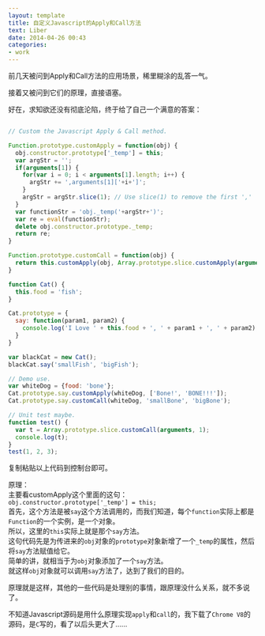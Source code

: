```yaml
---
layout: template
title: 自定义Javascript的Apply和Call方法
text: Liber
date: 2014-04-26 00:43
categories:
- work
---
```


前几天被问到Apply和Call方法的应用场景，稀里糊涂的乱答一气。  

接着又被问到它们的原理，直接语塞。  

好在，求知欲还没有彻底沦陷，终于给了自己一个满意的答案：  

~~~ javascript

// Custom the Javascript Apply & Call method.

Function.prototype.customApply = function(obj) {
  obj.constructor.prototype['_temp'] = this;
  var argStr = '';
  if(arguments[1]) {
    for(var i = 0; i < arguments[1].length; i++) {
      argStr += ',arguments[1]['+i+']';
    }
    argStr = argStr.slice(1); // Use slice(1) to remove the first ','
  }
  var functionStr = 'obj._temp('+argStr+')';
  var re = eval(functionStr);
  delete obj.constructor.prototype._temp;
  return re;
}

Function.prototype.customCall = function(obj) {
  return this.customApply(obj, Array.prototype.slice.customApply(arguments, [1]));
}

function Cat() {
  this.food = 'fish';
}

Cat.prototype = {
  say: function(param1, param2) {
    console.log('I Love ' + this.food + ', ' + param1 + ', ' + param2);
  }
}

var blackCat = new Cat();
blackCat.say('smallFish', 'bigFish');

// Demo use.
var whiteDog = {food: 'bone'};
Cat.prototype.say.customApply(whiteDog, ['Bone!', 'BONE!!!']);
Cat.prototype.say.customCall(whiteDog, 'smallBone', 'bigBone');

// Unit test maybe.
function test() {
  var t = Array.prototype.slice.customCall(arguments, 1);
  console.log(t);
}
test(1, 2, 3);

~~~

复制粘贴以上代码到控制台即可。  

原理：  
主要看customApply这个里面的这句：  
`obj.constructor.prototype['_temp'] = this;`  
首先，这个方法是被`say`这个方法调用的，而我们知道，每个`function`实际上都是`Function`的一个实例，是一个对象。  
所以，这里的`this`实际上就是那个`say`方法。  
这句代码先是为传进来的`obj`对象的`prototype`对象新增了一个`_temp`的属性，然后将`say`方法赋值给它。  
简单的讲，就相当于为`obj`对象添加了一个`say`方法。  
就这样`obj`对象就可以调用`say`方法了，达到了我们的目的。  

原理就是这样，其他的一些代码是处理别的事情，跟原理没什么关系，就不多说了。  

不知道Javascript源码是用什么原理实现`apply`和`call`的，我下载了`Chrome V8`的源码，是`C`写的，看了以后头更大了......  






